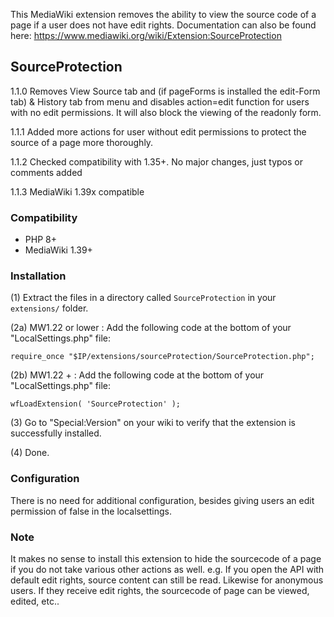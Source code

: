 This MediaWiki extension removes the ability to view the source code of a page if a user does not have edit rights. Documentation can also be found here: https://www.mediawiki.org/wiki/Extension:SourceProtection

## SourceProtection

1.1.0 Removes View Source tab and (if pageForms is installed the edit-Form tab) & History tab from menu and disables action=edit function for users with no edit permissions.
It will also block the viewing of the readonly form.

1.1.1 Added more actions for user without edit permissions to protect the source  of a page more thoroughly.

1.1.2 Checked compatibility with 1.35+. No major changes, just typos or comments added

1.1.3 MediaWiki 1.39x compatible

### Compatibility

* PHP 8+
* MediaWiki 1.39+


### Installation

(1) Extract the files in a directory called `SourceProtection` in your `extensions/` folder.

(2a) MW1.22 or lower : Add the following code at the bottom of your "LocalSettings.php" file:
```
require_once "$IP/extensions/sourceProtection/SourceProtection.php";
```
(2b) MW1.22 + : Add the following code at the bottom of your "LocalSettings.php" file:
```
wfLoadExtension( 'SourceProtection' );
```
(3) Go to "Special:Version" on your wiki to verify that the extension is successfully installed.

(4) Done.


### Configuration

There is no need for additional configuration, besides giving users an edit permission of false in the localsettings.

### Note

It makes no sense to install this extension to hide the sourcecode of a page if you do not take various other actions as well.
e.g. If you open the API with default edit rights, source content can still be read. Likewise for anonymous users. If they
receive edit rights, the sourcecode of page can be viewed, edited, etc..
